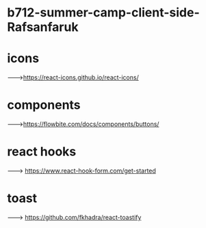 # b712-summer-camp-client-side-Rafsanfaruk

# icons
--->https://react-icons.github.io/react-icons/

# components
--->https://flowbite.com/docs/components/buttons/

# react hooks
 ---> https://www.react-hook-form.com/get-started

 # toast
  ---> https://github.com/fkhadra/react-toastify